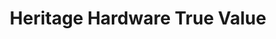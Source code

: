 ---
title: "Heritage Hardware True Value"
url: /cooleemee/heritage-hardware-true-value/
shop: hardware
---